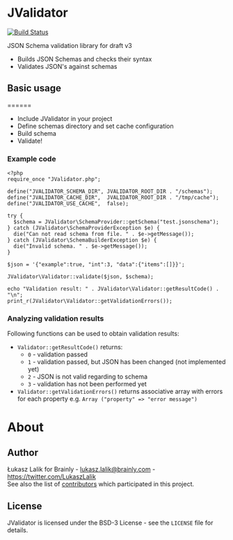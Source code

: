 # JValidator
[![Build Status](https://travis-ci.org/brainly/jvalidator.png?branch=master)](https://travis-ci.org/brainly/jvalidator)

JSON Schema validation library for draft v3
- Builds JSON Schemas and checks their syntax
- Validates JSON's against schemas

## Basic usage
======
- Include JValidator in your project
- Define schemas directory and set cache configuration
- Build schema
- Validate!

### Example code

    <?php
    require_once "JValidator.php";

    define("JVALIDATOR_SCHEMA_DIR", JVALIDATOR_ROOT_DIR . "/schemas");
    define("JVALIDATOR_CACHE_DIR",  JVALIDATOR_ROOT_DIR . "/tmp/cache");
    define("JVALIDATOR_USE_CACHE",  false);
  
    try {
      $schema = JValidator\SchemaProvider::getSchema("test.jsonschema");
    } catch (JValidator\SchemaProviderException $e) {
      die("Can not read schema from file. " . $e->getMessage());
    } catch (JValidator\SchemaBuilderException $e) {
      die("Invalid schema. " . $e->getMessage());
    }

    $json = '{"example":true, "int":3, "data":{"items":[]}}';

    JValidator\Validator::validate($json, $schema);

    echo "Validation result: " . JValidator\Validator::getResultCode() . "\n";
    print_r(JValidator\Validator::getValidationErrors());
    
### Analyzing validation results
Following functions can be used to obtain validation results:
- `Validator::getResultCode()` returns: 
  - `0` - validation passed
  - `1` - validation passed, but JSON has been changed (not implemented yet)
  - `2` - JSON is not valid regarding to schema
  - `3` - validation has not been performed yet
- `Validator::getValidationErrors()` returns associative array with errors for each property e.g. `Array ("property" => "error message")`

# About
## Author
Łukasz Lalik for Brainly - lukasz.lalik@brainly.com - https://twitter.com/LukaszLalik  
See also the list of [contributors](/contributors) which participated in this project.

## License
JValidator is licensed under the BSD-3 License - see the `LICENSE` file for details.
